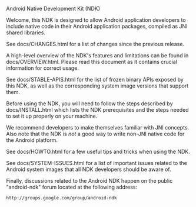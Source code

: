 ﻿ Android Native Development Kit (NDK)


Welcome, this NDK is designed to allow Android application developers
to include native code in their Android application packages, compiled
as JNI shared libraries.

See docs/CHANGES.html for a list of changes since the previous release.

A high-level overview of the NDK's features and limitations can be found
in docs/OVERVIEW.html. Please read this document as it contains crucial
information for correct usage.

See docs/STABLE-APIS.html for the list of frozen binary APIs exposed by
this NDK, as well as the corresponding system image versions that support
them.

Before using the NDK, you will need to follow the steps described by
docs/INSTALL.html which lists the NDK prerequisites and the steps needed
to set it up properly on your machine.

We recommend developers to make themselves familiar with JNI concepts. Also
note that the NDK is *not* a good way to write non-JNI native code for the
Android platform.

See docs/HOWTO.html for a few useful tips and tricks when using the NDK.

See docs/SYSTEM-ISSUES.html for a list of important issues related to
the Android system images that all NDK developers should be aware of.

Finally, discussions related to the Android NDK happen on the public
"android-ndk" forum located at the following address:

    http://groups.google.com/group/android-ndk